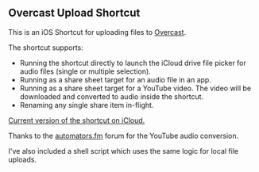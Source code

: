 ## Overcast Upload Shortcut

This is an iOS Shortcut for uploading files to [Overcast](https://overcast.fm).

The shortcut supports:
* Running the shortcut directly to launch the iCloud drive file picker for audio files (single or multiple selection).
* Running as a share sheet target for an audio file in an app.
* Running as a share sheet target for a YouTube video. The video will be downloaded and converted to audio inside the shortcut.
* Renaming any single share item in-flight.

[Current version of the shortcut on iCloud.](https://www.icloud.com/shortcuts/49b978f815dc4258b9a0ba3c33a4e92f)

Thanks to the [automators.fm](https://talk.automators.fm/t/youtube-audio-to-overcast/2175) forum for the YouTube audio conversion.

I've also included a shell script which uses the same logic for local file uploads.
